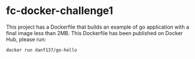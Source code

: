 # fc-docker-challenge1
This project has a Dockerfile that builds an example of go application with a final image less than 2MB. This Dockerfile has been published on Docker Hub, please run:

``` docker run danf137/go-hello ```
